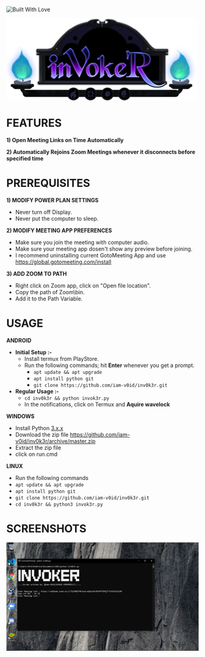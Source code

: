 <p align="left">
  <a><img title="Built With Love" src="https://forthebadge.com/images/badges/built-with-love.svg" ></a>
 </p>
 <p align="left">
  <img src="https://github.com/iam-v0id/inv0k3r/blob/master/banner.png">  
</p>


# FEATURES
**1) Open Meeting Links on Time Automatically**

**2) Automatically Rejoins Zoom Meetings whenever it disconnects before specified time**

# PREREQUISITES
**1) MODIFY POWER PLAN SETTINGS**
- Never turn off Display.
- Never put the computer to sleep.

**2) MODIFY MEETING APP PREFERENCES**
- Make sure you join the meeting with computer audio.
- Make sure your meeting app dosen't show any preview before joining.
- I recommend uninstalling current GotoMeeting App and use https://global.gotomeeting.com/install

**3) ADD ZOOM TO PATH** 
- Right click on Zoom app, click on "Open file location".
- Copy the path of Zoom\bin.
- Add it to the Path Variable.

# USAGE
**ANDROID**
- **Initial Setup :-**
    - Install termux from PlayStore.
    - Run the following commands; hit **Enter** whenever you get a prompt.
      - ``apt update && apt upgrade``
      - ``apt install python git``
      - ``git clone https://github.com/iam-v0id/inv0k3r.git``
- **Regular Usage :-**
  - ``cd inv0k3r && python invok3r.py``
  - In the notifications, click on Termux and **Aquire wavelock** 

**WINDOWS**
- Install Python <a href="https://www.python.org/downloads/">3.x.x</a>
- Download the zip file https://github.com/iam-v0id/inv0k3r/archive/master.zip
- Extract the zip file
- click on run.cmd

**LINUX**
- Run the following commands
- ``apt update && apt upgrade``
- ``apt install python git``
- ``git clone https://github.com/iam-v0id/inv0k3r.git``
- ``cd inv0k3r && python3 invok3r.py``


# SCREENSHOTS

<p align="left">
  <a><img src="https://github.com/iam-v0id/inv0k3r/blob/master/Screenshot.png" ></a>
</p>
